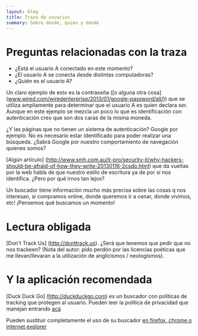 ```yaml
---
layout: blog
title: Traza de usuarios
summary: Sobre donde, quien y donde
---
```


# Preguntas relacionadas con la traza 

 * ¿Está el usuario A conectado en este momento?
 * ¿El usuario A se conecta desde distintas computadoras?
 * ¿Quién es el usuario A?

Un claro ejemplo de esto es la contraseña ([o alguna otra cosa] (www.wired.com/wiredenterprise/2013/01/google-password/all/)) que se utiliza ampliamente para determinar que el usuario A es quien declara ser. Aunque en este ejemplo se mezcla un poco lo que es identificación con autenticación creo que son dos caras de la misma moneda.

¿Y las páginas que no tienen un sistema de autenticación? Google por ejemplo. No es necesario estar identificado para poder realizar una búsqueda. ¿Sabrá Google por nuestro comportamiento de navegación quienes somos?

[Algún artículo] (http://www.smh.com.au/it-pro/security-it/why-hackers-should-be-afraid-of-how-they-write-20130116-2csdo.html) que da vueltas por la web habla de que nuestro estilo de escritura ya de por sí nos identifica. ¿Pero por qué irnos tan lejos?

Un buscador tiene información mucho más precisa sobre las cosas q nos interesan, si compramos online, donde queremos ir a cenar, donde vivimos, etc! 
¡Pensemos qué buscamos un momento! 

# Lectura obligada
[Don't Track Us] (http://donttrack.us). ¿Será que tenemos que pedir que no nos trackeen? (Nota del autor: pido perdón por las licencias poéticas que me llevan/llevaran a la utilización de anglicismos / neologismos).

# Y la aplicación recomendada
[Duck Duck Go] (http://duckduckgo.com) es un buscador con políticas de tracking que protegen al usuario. Pueden leer la política de privacidad que manejan entrando [acá](http://duckduckgo.com/privacy)

Pueden sustituir completamente el uso de su buscador [en firefox, chrome o internet explorer](http://www.searchenginejournal.com/change-your-default-search-engine-in-firefox-google-chrome-ie/24378)

